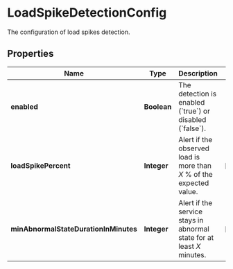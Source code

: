 

# LoadSpikeDetectionConfig

The configuration of load spikes detection.

## Properties

| Name | Type | Description | Notes |
|------------ | ------------- | ------------- | -------------|
|**enabled** | **Boolean** | The detection is enabled (&#x60;true&#x60;) or disabled (&#x60;false&#x60;). |  |
|**loadSpikePercent** | **Integer** | Alert if the observed load is more than *X* % of the expected value. |  [optional] |
|**minAbnormalStateDurationInMinutes** | **Integer** | Alert if the service stays in abnormal state for at least *X* minutes. |  [optional] |



